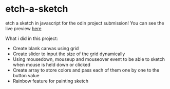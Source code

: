 # etch-a-sketch
etch a sketch in javascript for the odin project submission! You can see the live preview [here](https://fazapoint.github.io/etch-a-sketch/)

What i did in this project:
- Create blank canvas using grid
- Create slider to input the size of the grid dynamically
- Using mousedown, mouseup and mouseover event to be able to sketch when mouse is held down or clicked
- Create array to store colors and pass each of them one by one to the button value
- Rainbow feature for painting sketch